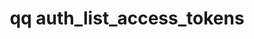 ---
category: auth
command: auth_list_access_tokens
keywords: qq, qq_cli, auth_list_access_tokens
optional_options:
- alternate: []
  help: Output JSON instead of table.
  name: --json
  required: false
- alternate: []
  help: Show access tokens belonging to a specific user. Use an auth_id, SID, or name
    optionally qualified with a domain prefix (e.g "local:name", "ad:name", "AD\name")
    or an ID type (e.g. "auth_id:513", "SID:S-1-1-0"). Groups are not supported for
    access tokens, must be a user.
  name: --user
  required: false
permalink: /qq-cli-command-guide/auth/auth_list_access_tokens.html
positional_options: []
sidebar: qq_cli_command_reference_sidebar
summary: This section explains how to use the <code>qq auth_list_access_tokens</code>
  command.
synopsis: List metadata for all access tokens
title: qq auth_list_access_tokens
usage: qq auth_list_access_tokens [-h] [--json] [--user USER]
zendesk_source: qq CLI Command Guide

---